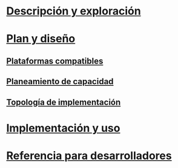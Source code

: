 # [Descripción y exploración](/microsoft-identity-manager/understand-explore/microsoft-identity-manager-2016)
# [Plan y diseño](/microsoft-identity-manager/plan-design/microsoft-identity-manager-2016-supported-platforms)
## [Plataformas compatibles](microsoft-identity-manager-2016-supported-platforms.md)
## [Planeamiento de capacidad](capacity-planning-guide.md)
## [Topología de implementación](topology-considerations.md)
# [Implementación y uso](/microsoft-identity-manager/deploy-use/microsoft-identity-manager-deploy)
# [Referencia para desarrolladores](/microsoft-identity-manager/reference/microsoft-identity-manager-2016-developer-reference)


<!--HONumber=Apr16_HO4-->


